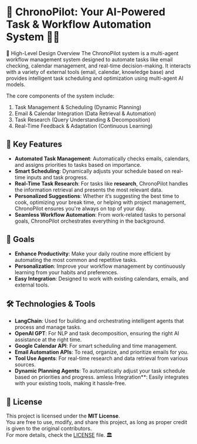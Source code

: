 # 🎇 ChronoPilot: Your AI-Powered Task & Workflow Automation System 🚀🎆

🎯 High-Level Design Overview
The ChronoPilot system is a multi-agent workflow management system designed to automate tasks like email checking, calendar management, and real-time decision-making. It interacts with a variety of external tools (email, calendar, knowledge base) and provides intelligent task scheduling and optimization using multi-agent AI models.

The core components of the system include:

1. Task Management & Scheduling (Dynamic Planning)
2. Email & Calendar Integration (Data Retrieval & Automation)
3. Task Research (Query Understanding & Decomposition)
4. Real-Time Feedback & Adaptation (Continuous Learning)

## 🚀 Key Features
- **Automated Task Management**: Automatically checks emails, calendars, and assigns priorities to tasks based on importance.
- **Smart Scheduling**: Dynamically adjusts your schedule based on real-time inputs and task progress.
- **Real-Time Task Research**: For tasks like **research**, ChronoPilot handles the information retrieval and presents the most relevant data.
- **Personalized Suggestions**: Whether it’s suggesting the best time to cook, optimizing your break time, or helping with project management, ChronoPilot ensures you're always on top of your day.
- **Seamless Workflow Automation**: From work-related tasks to personal goals, ChronoPilot orchestrates everything in the background.

## 🎯 Goals
- **Enhance Productivity**: Make your daily routine more efficient by automating the most common and repetitive tasks.
- **Personalization**: Improve your workflow management by continuously learning from your habits and preferences.
- **Easy Integration**: Designed to work with existing calendars, emails, and external tools.

## 🛠️ Technologies & Tools
- **LangChain**: Used for building and orchestrating intelligent agents that process and manage tasks.
- **OpenAI GPT**: For NLP and task decomposition, ensuring the right AI assistance at the right time.
- **Google Calendar API**: For smart scheduling and time management.
- **Email Automation APIs**: To read, organize, and prioritize emails for you.
- **Tool Use Agents**: For real-time research and data retrieval from various sources.
- **Dynamic Planning Agents**: To automatically adjust your task schedule based on priorities and progress.
amless Integration**: Easily integrates with your existing tools, making it hassle-free.

## 📜 License
This project is licensed under the **MIT License**.  
You are free to use, modify, and share this project, as long as proper credit is given to the original contributors.  
For more details, check the [LICENSE](LICENSE) file. 🏛️

